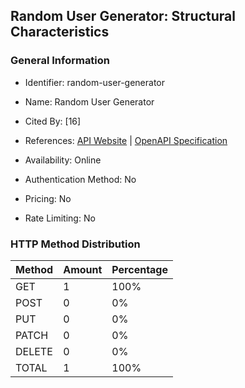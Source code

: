 ## Random User Generator: Structural Characteristics

### General Information

- Identifier: random-user-generator

- Name: Random User Generator

- Cited By: [16]

- References: [API Website](https://randomuser.me) | [OpenAPI Specification](http://documenter.getpostman.com/view/19878710/2s93Jrwk3R)

- Availability: Online

- Authentication Method: No

- Pricing: No

- Rate Limiting: No

### HTTP Method Distribution

| Method | Amount | Percentage |
|--------|--------|------------|
| GET | 1 | 100% |
| POST | 0 | 0% |
| PUT | 0 | 0% |
| PATCH | 0 | 0% |
| DELETE | 0 | 0% |
| TOTAL | 1 | 100% |
